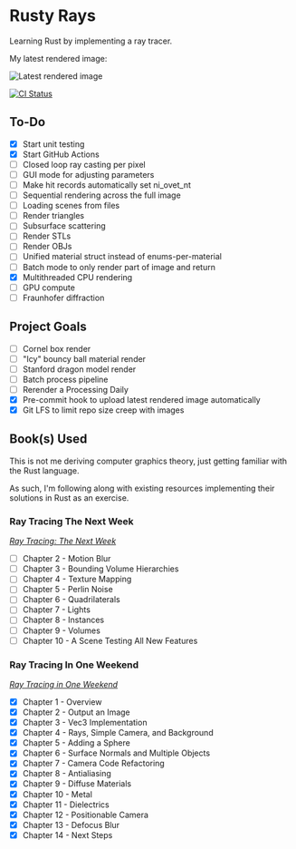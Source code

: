 # Rusty Rays

Learning Rust by implementing a ray tracer.

My latest rendered image:

![Latest rendered image](./image.png)

[![CI Status](https://github.com/johnbentcope/rayrusting/actions/workflows/ci.yml/badge.svg)](https://github.com/johnbentcope/rayrusting/actions)

## To-Do

- [X] Start unit testing
- [X] Start GitHub Actions
- [ ] Closed loop ray casting per pixel
- [ ] GUI mode for adjusting parameters
- [ ] Make hit records automatically set ni_ovet_nt
- [ ] Sequential rendering across the full image
- [ ] Loading scenes from files
- [ ] Render triangles
- [ ] Subsurface scattering
- [ ] Render STLs
- [ ] Render OBJs
- [ ] Unified material struct instead of enums-per-material
- [ ] Batch mode to only render part of image and return
- [X] Multithreaded CPU rendering
- [ ] GPU compute
- [ ] Fraunhofer diffraction

## Project Goals

- [ ] Cornel box render
- [ ] "Icy" bouncy ball material render
- [ ] Stanford dragon model render
- [ ] Batch process pipeline
- [ ] Rerender a Processing Daily
- [X] Pre-commit hook to upload latest rendered image automatically
- [X] Git LFS to limit repo size creep with images

## Book(s) Used

This is not me deriving computer graphics theory, just getting familiar with the Rust language.

As such, I'm following along with existing resources implementing their solutions in Rust as an exercise.



### Ray Tracing The Next Week

[_Ray Tracing: The Next Week_](https://raytracing.github.io/books/RayTracingTheNextWeek.html)

- [ ] Chapter  2 - Motion Blur
- [ ] Chapter  3 - Bounding Volume Hierarchies
- [ ] Chapter  4 - Texture Mapping
- [ ] Chapter  5 - Perlin Noise
- [ ] Chapter  6 - Quadrilaterals
- [ ] Chapter  7 - Lights
- [ ] Chapter  8 - Instances
- [ ] Chapter  9 - Volumes
- [ ] Chapter 10 - A Scene Testing All New Features

### Ray Tracing In One Weekend

[_Ray Tracing in One Weekend_](https://raytracing.github.io/books/RayTracingInOneWeekend.html)

- [X] Chapter  1 - Overview
- [X] Chapter  2 - Output an Image
- [X] Chapter  3 - Vec3 Implementation
- [X] Chapter  4 - Rays, Simple Camera, and Background
- [X] Chapter  5 - Adding a Sphere
- [X] Chapter  6 - Surface Normals and Multiple Objects
- [X] Chapter  7 - Camera Code Refactoring
- [X] Chapter  8 - Antialiasing
- [X] Chapter  9 - Diffuse Materials
- [X] Chapter 10 - Metal
- [X] Chapter 11 - Dielectrics
- [X] Chapter 12 - Positionable Camera
- [X] Chapter 13 - Defocus Blur
- [X] Chapter 14 - Next Steps
